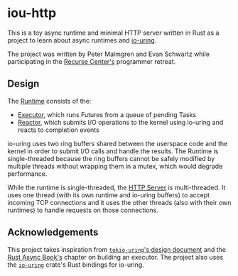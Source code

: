 # iou-http

This is a toy async runtime and minimal HTTP server written in Rust as a project to learn about async runtimes and [io-uring](https://unixism.net/loti/what_is_io_uring.html).

The project was written by Peter Malmgren and Evan Schwartz while participating in the [Recurse Center's](https://recurse.com) programmer retreat.

## Design

The [Runtime](./src/runtime.rs) consists of the:
- [Executor](./src/executor.rs), which runs Futures from a queue of pending Tasks
- [Reactor](./src/reactor.rs), which submits I/O operations to the kernel using io-uring and reacts to completion events

io-uring uses two ring buffers shared between the userspace code and the kernel in order to submit I/O calls and handle the results. The Runtime is single-threaded because the ring buffers cannot be safely modified by multiple threads without wrapping them in a mutex, which would degrade performance.

While the runtime is single-threaded, the [HTTP Server](./src/http_server.rs) is multi-threaded. It uses one thread (with its own runtime and io-uring buffers) to accept incoming TCP connections and it uses the other threads (also with their own runtimes) to handle requests on those connections.

## Acknowledgements

This project takes inspiration from [`tokio-uring`'s design document](https://github.com/tokio-rs/tokio-uring/blob/design-doc/DESIGN.md) and the [Rust Async Book's](https://rust-lang.github.io/async-book/02_execution/01_chapter.html) chapter on building an executor. The project also uses the [`io-uring`](https://github.com/tokio-rs/io-uring) crate's Rust bindings for io-uring.
